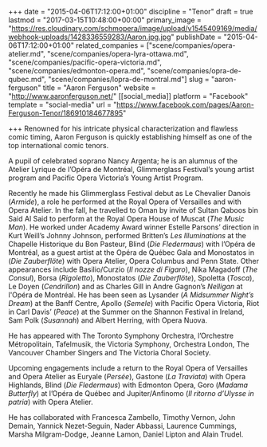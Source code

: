 +++
date = "2015-04-06T17:12:00+01:00"
discipline = "Tenor"
draft = true
lastmod = "2017-03-15T10:48:00+00:00"
primary_image = "https://res.cloudinary.com/schmopera/image/upload/v1545409169/media/webhook-uploads/1428336559283/Aaron.jpg.jpg"
publishDate = "2015-04-06T17:12:00+01:00"
related_companies = ["scene/companies/opera-atelier.md", "scene/companies/opera-lyra-ottawa.md", "scene/companies/pacific-opera-victoria.md", "scene/companies/edmonton-opera.md", "scene/companies/opra-de-qubec.md", "scene/companies/lopra-de-montral.md"]
slug = "aaron-ferguson"
title = "Aaron Ferguson"
website = "http://www.aaronferguson.net/"
[[social_media]]
platform = "Facebook"
template = "social-media"
url = "https://www.facebook.com/pages/Aaron-Ferguson-Tenor/186910184677895"

+++
Renowned for his intricate physical characterization and flawless comic timing, Aaron Ferguson is quickly establishing himself as one of the top international comic tenors.

A pupil of celebrated soprano Nancy Argenta; he is an alumnus of the Atelier Lyrique de l’Opéra de Montréal, Glimmerglass Festival’s young artist program and Pacific Opera Victoria’s Young Artist Program.

Recently he made his Glimmerglass Festival debut as Le Chevalier Danois (*Armide*), a role he performed at the Royal Opera of Versailles and with Opera Atelier. In the fall, he travelled to Oman by invite of Sultan Qaboos bin Said Al Said to perform at the Royal Opera House of Muscat (*The Music Man*). He worked under Academy Award winner Estelle Parsons’ direction in Kurt Weill’s Johnny Johnson, performed Britten’s *Les Illuminations* at the Chapelle Historique du Bon Pasteur, Blind (*Die Fledermaus*) with l’Opéra de Montréal, as a guest artist at the Opéra de Québec Gala and Monostatos in (*Die Zauberflöte*) with Opera Atelier, Opera Columbus and Penn State. Other appearances include Basilio/Curzio (*Il nozze di Figaro*), Nika Magadoff (*The Consul*), Borsa (*Rigoletto*), Monostatos (*Die Zauberflöte*), Spoletta (*Tosca*), Le Doyen (*Cendrillon*) and as Charles Gill in Andre Gagnon’s *Nelligan* at l'Opéra de Montréal. He has been seen as Lysander (*A Midsummer Night’s Dream*) at the Banff Centre, Apollo (*Semele*) with Pacific Opera Victoria, Riot in Carl Davis’ (*Peace*) at the Summer on the Shannon Festival in Ireland, Sam Polk (*Susannah*) and Albert Herring, with Opera Nuova.

He has appeared with The Toronto Symphony Orchestra, l’Orchestre Métropolitain, Tafelmusik, the Victoria Symphony, Orchestra London, The Vancouver Chamber Singers and The Victoria Choral Society.

Upcoming engagements include a return to the Royal Opera of Versailles and Opera Atelier as Euryale (*Persée*), Gastone (*La Traviata*) with Opera Highlands, Blind (*Die Fledermaus*) with Edmonton Opera, Goro (*Madama Butterfly*) at l’Opéra de Québec and Jupiter/Anfinomo (*Il ritorno d’Ulysse in patria*) with Opera Atelier.

He has collaborated with Francesca Zambello, Timothy Vernon, John Demain, Yannick Nezet-Seguin, Nader Abbassi, Laurence Cummings, Marsha Milgram-Dodge, Jeanne Lamon, Daniel Lipton and Alain Trudel.